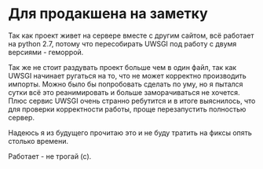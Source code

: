 Для продакшена на заметку
=========================

Так как проект живет на сервере вместе с другим сайтом, всё работает на python 2.7, потому что пересобирать UWSGI под работу с двумя версиями - геморрой. 

Так же не стоит раздувать проект больше чем в один файл, так как UWSGI начинает ругаться на то, что не может корректно производить импорты. Можно было бы попробовать сделать по уму, но я пытался сутки всё это реанимировать и больше заморачиваться не хочется. Плюс сервис UWSGI очень странно ребутится и в итоге выяснилось, что для проверки корректности работы, проще перезапустить полностью сервер.

Надеюсь я из будущего прочитаю это и не буду тратить на фиксы опять столько времени.

Работает - не трогай (с).
